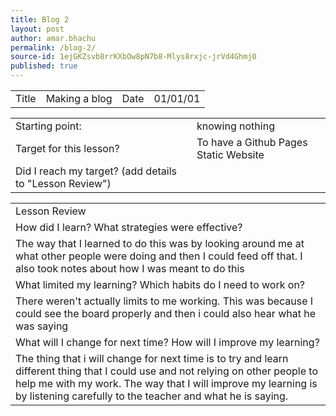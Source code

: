 ```yaml
---
title: Blog 2
layout: post
author: amar.bhachu
permalink: /blog-2/
source-id: 1ejGKZsvb8rrKXbOw8pN7b8-Mlys8rxjc-jrVd4Ghmj0
published: true
---
```

<table>
  <tr>
    <td>Title</td>
    <td>Making a blog</td>
    <td>Date</td>
    <td>01/01/01</td>
  </tr>
</table>


<table>
  <tr>
    <td>Starting point:</td>
    <td>knowing nothing</td>
  </tr>
  <tr>
    <td>Target for this lesson?</td>
    <td>To have a Github Pages Static Website</td>
  </tr>
  <tr>
    <td>Did I reach my target? 
(add details to "Lesson Review")</td>
    <td> </td>
  </tr>
</table>


<table>
  <tr>
    <td>Lesson Review</td>
  </tr>
  <tr>
    <td>How did I learn? What strategies were effective? </td>
  </tr>
  <tr>
    <td>The way that I learned to do this was by looking around me at what other people were doing and then I could feed off that. I also took notes about how I was meant to do this</td>
  </tr>
  <tr>
    <td>What limited my learning? Which habits do I need to work on? </td>
  </tr>
  <tr>
    <td>There weren't actually limits to me working. This was because I could see the board properly and then i could also hear what he was saying</td>
  </tr>
  <tr>
    <td>What will I change for next time? How will I improve my learning?</td>
  </tr>
  <tr>
    <td>The thing that i will change for next time is to try and learn different thing that I could use and not relying on other people to help me with my work. The way that I will improve my learning is by listening carefully to the teacher and what he is saying.</td>
  </tr>
</table>


